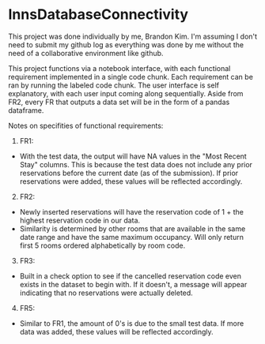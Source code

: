 # InnsDatabaseConnectivity

This project was done individually by me, Brandon Kim. I'm assuming I don't need to submit my github log as everything was done by me without the need of a collaborative environment like github.

This project functions via a notebook interface, with each functional requirement implemented in a single code chunk. Each requirement can be ran by running the labeled code chunk. The user interface is self explanatory, with each user input coming along sequentially. Aside from FR2, every FR that outputs a data set will be in the form of a pandas dataframe. 

Notes on specifities of functional requirements:

1. FR1:
  - With the test data, the output will have NA values in the "Most Recent Stay" columns. This is because the test data does not include any prior reservations before the current date (as of the submission). If prior reservations were added, these values will be reflected accordingly.

2. FR2:
  - Newly inserted reservations will have the reservation code of 1 + the highest reservation code in our data.
  - Similarity is determined by other rooms that are available in the same date range and have the same maximum occupancy. Will only return first 5 rooms ordered alphabetically by room code.

3. FR3:
  - Built in a check option to see if the cancelled reservation code even exists in the dataset to begin with. If it doesn't, a message will appear indicating that no reservations were actually deleted.

4. FR5:
  - Similar to FR1, the amount of 0's is due to the small test data. If more data was added, these values will be reflected accordingly.
